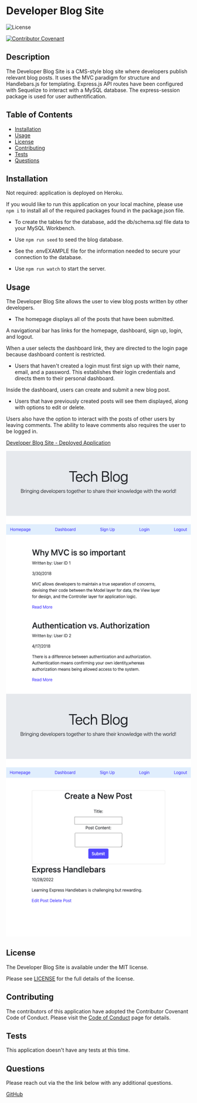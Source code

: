 
# Developer Blog Site

![License](https://img.shields.io/badge/license-MIT-blue.svg)

[![Contributor Covenant](https://img.shields.io/badge/Contributor%20Covenant-2.1-4baaaa.svg)](code_of_conduct.md)

## Description

The Developer Blog Site is a CMS-style blog site where developers publish relevant blog posts. It uses the MVC paradigm for structure and Handlebars.js for templating. Express.js API routes have been configured with Sequelize to interact with a MySQL database. The express-session package is used for user authentification.

## Table of Contents

- [Installation](#installation)
- [Usage](#usage)
- [License](#license)
- [Contributing](#contributing)
- [Tests](#tests)
- [Questions](#questions)

## Installation 

Not required: application is deployed on Heroku.

If you would like to run this application on your local machine, please use `npm i` to install all of the required packages found in the package.json file. 

* To create the tables for the database, add the db/schema.sql file data to your MySQL Workbench.

* Use `npm run seed` to seed the blog database.

* See the .envEXAMPLE file for the information needed to secure your connection to the database.

* Use `npm run watch` to start the server.

## Usage 

The Developer Blog Site allows the user to view blog posts written by other developers. 

* The homepage displays all of the posts that have been submitted.

A navigational bar has links for the homepage, dashboard, sign up, login, and logout.

When a user selects the dashboard link, they are directed to the login page because dashboard content is restricted.

* Users that haven't created a login must first sign up with their name, email, and a password. This establishes their login credentials and directs them to their personal dashboard.

Inside the dashboard, users can create and submit a new blog post. 

* Users that have previously created posts will see them displayed, along with options to edit or delete.

Users also have the option to interact with the posts of other users by leaving comments. The ability to leave comments also requires the user to be logged in.

[Developer Blog Site - Deployed Application](https://enigmatic-savannah-78345.herokuapp.com/)

![Developer Blog Site Screenshot 1](./public/images/screenshot-1.png)
![Developer Blog Site Screenshot 2](./public/images/screenshot-2.png)

## License 

The Developer Blog Site is available under the MIT license.

Please see [LICENSE](./LICENSE) for the full details of the license.

## Contributing 

The contributors of this application have adopted the Contributor Covenant Code of Conduct. Please visit the [Code of Conduct](./CODE_OF_CONDUCT) page for details.

## Tests 

This application doesn't have any tests at this time.

## Questions 

Please reach out via the the link below with any additional questions. 

[GitHub](https://github.com/smdann)
